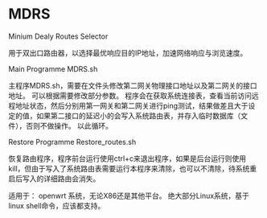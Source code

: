 # MDRS
Minium Dealy Routes Selector

用于双出口路由器，以选择最优响应目的IP地址，加速网络响应与浏览速度。

Main Programme
MDRS.sh

主程序MDRS.sh，需要在文件头修改第二网关物理接口地址以及第二网关的接口地址。
可以根据需要修改部分参数。
程序会在获取系统连接表，查看当前访问远程地址状态，然后分别用第一网关和第二网关进行ping测试，结果做差且大于设定的值，如果第二接口的延迟小的会写入系统路由表，并存入临时数据库（文件），否则不做操作。
以此循环。



Restore Programme
Restore_routes.sh

恢复路由程序，程序前台运行使用ctrl+c来退出程序，如果是后台运行则使用kill，但由于写入了系统路由表需要运行本程序来清除，也可以不清除，待系统重启后写入的详细路由会消失。


适用于：
openwrt 系统，无论X86还是其他平台。
绝大部分Linux系统，基于linux shell命令，应该都支持。
